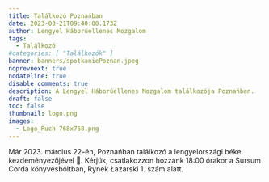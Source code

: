 ```yaml
---
title: Találkozó Poznańban
date: 2023-03-21T09:40:00.173Z
author: Lengyel Háborúellenes Mozgalom
tags:
  - Találkozó
#categories: [ "Találkozók" ]
banner: banners/spotkaniePoznan.jpeg
noprevnext: true
nodateline: true
disable_comments: true
description: A Lengyel Háborúellenes Mozgalom találkozója Poznańban.
draft: false
toc: false
thumbnail: logo.png
images:
  - Logo_Ruch-768x768.png
---
```


Már 2023. március 22-én, Poznańban találkozó a lengyelországi béke kezdeményezőjével 🙂. Kérjük, csatlakozzon hozzánk 18:00 órakor a Sursum Corda könyvesboltban, Rynek Łazarski 1. szám alatt.
